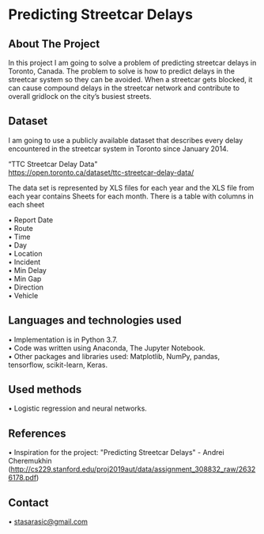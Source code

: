 # Predicting Streetcar Delays 

## About The Project

In this project I am going to solve a problem of predicting streetcar delays in Toronto,
Canada. The problem to solve is how to predict delays in the streetcar system so they
can be avoided. When a streetcar gets blocked, it can cause compound delays in the streetcar network and
contribute to overall gridlock on the city’s busiest streets. 

## Dataset

I am going to use a publicly available dataset that describes every delay encountered in the
streetcar system in Toronto since January 2014.

“TTC Streetcar Delay Data"  
https://open.toronto.ca/dataset/ttc-streetcar-delay-data/

The data set is represented by XLS files for each year and the XLS file from each year contains Sheets for each month.
There is a table with columns in each sheet

• Report Date             
• Route           
• Time            
• Day         
• Location        
• Incident            
• Min Delay           
• Min Gap           
• Direction           
• Vehicle         


## Languages and technologies used

• Implementation is in Python 3.7.        
• Code was written using Anaconda, The Jupyter Notebook.              
• Other packages and libraries used: Matplotlib, NumPy, pandas, tensorflow, scikit-learn, Keras.          


## Used methods
• Logistic regression and neural networks.

## References
• Inspiration for the project: "Predicting Streetcar Delays" - Andrei Cheremukhin (http://cs229.stanford.edu/proj2019aut/data/assignment_308832_raw/26326178.pdf)

## Contact
• stasarasic@gmail.com






